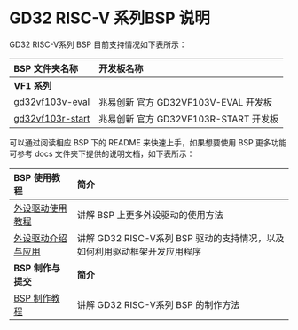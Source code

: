 
# GD32 RISC-V 系列BSP 说明

GD32 RISC-V系列 BSP 目前支持情况如下表所示：

| **BSP 文件夹名称**       | **开发板名称**                 |
|:------------------------- |:-------------------------- |
| **VF1 系列** |  |
| [gd32vf103v-eval](gd32vf103v-eval) | 兆易创新 官方 GD32VF103V-EVAL 开发板 |
| [gd32vf103r-start](gd32vf103r-start) | 兆易创新 官方 GD32VF103R-START 开发板 |

可以通过阅读相应 BSP 下的 README 来快速上手，如果想要使用 BSP 更多功能可参考 docs 文件夹下提供的说明文档，如下表所示：

| **BSP 使用教程** | **简介**                                          |
|:-------------------- |:------------------------------------------------- |
| [外设驱动使用教程](docs/GD32_RISC-V系列BSP外设驱动使用教程.md) | 讲解 BSP 上更多外设驱动的使用方法 |
| [外设驱动介绍与应用](docs/GD32_RISC-V系列驱动介绍.md) | 讲解 GD32 RISC-V系列 BSP 驱动的支持情况，以及如何利用驱动框架开发应用程序 |
| **BSP 制作与提交** | **简介**                                     |
| [BSP 制作教程](docs/GD32_RISC-V系列BSP制作教程.md) | 讲解 GD32 RISC-V系列 BSP 的制作方法 |

